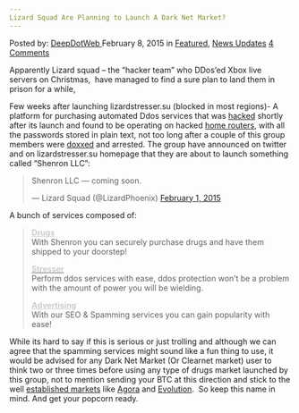 ```yaml
---
Lizard Squad Are Planning to Launch A Dark Net Market?
---
```

<article class="post-listing post-8986 post type-post status-publish format-standard has-post-thumbnail hentry  tag-dark tag-launch tag-lizard tag-net tag-planning tag-squad">
<div class="post-inner">
<span>Posted by: <a href="https://www.deepdotweb.com/author/admin/" title="">DeepDotWeb </a></span>
<span>February 8, 2015</span>
<span>in <a href="https://www.deepdotweb.com/category/deepdot-news/" rel="category tag">Featured</a>, <a href="https://www.deepdotweb.com/category/news-updates/" rel="category tag">News Updates</a></span>
<span><a href="https://www.deepdotweb.com/2015/02/08/lizard-squad-planning-launch-dark-net-market/#comments">4 Comments</a></span>


<p>Apparently Lizard squad &#8211; the &#8220;hacker team&#8221; who DDos&#8217;ed Xbox live servers on Christmas,  have managed to find a sure plan to land them in prison for a while,</p>
<p>Few weeks after launching lizardstresser.su (blocked in most regions)- A platform for purchasing automated Ddos services that was <a href="http://news.softpedia.com/news/Lizard-Squad-s-DDoS-Website-Gets-Hacked-Passwords-Stored-In-Plain-Text-470333.shtml">hacked</a> shortly after its launch and found to be operating on hacked <a href="http://krebsonsecurity.com/2015/01/lizard-stresser-runs-on-hacked-home-routers/">home routers</a>, with all the passwords stored in plain text, not too long after a couple of this group members were <a href="http://krebsonsecurity.com/2014/12/whos-in-the-lizard-squad/">doxxed</a> and arrested. The group have announced on twitter and on lizardstresser.su homepage that they are about to launch something called &#8220;Shenron LLC&#8221;:</p>
<blockquote class="twitter-tweet" width="550">
<p>Shenron LLC &#8212; coming soon.</p>
<p>&mdash; Lizard Squad (@LizardPhoenix) <a href="https://twitter.com/LizardPhoenix/status/561711358006538240">February 1, 2015</a></p></blockquote>
<p><script async src="//platform.twitter.com/widgets.js" charset="utf-8"></script></p>
<p>A bunch of services composed of:</p>
<blockquote><p><strong><span style="text-decoration: underline;"><span style="color: #cccccc; text-decoration: underline;">Drugs</span></span></strong><br />
    With Shenron you can securely purchase drugs and have them shipped to your doorstep!</p>
<p><span style="text-decoration: underline;"><strong><span style="color: #cccccc;">Stresser</span></strong></span><br />
    Perform ddos services with ease, ddos protection won&#8217;t be a problem with the amount of power you will be wielding.</p>
<p><span style="text-decoration: underline;"><strong><span style="color: #cccccc; text-decoration: underline;">Advertising</span></strong></span><br />
    With our SEO &amp; Spamming services you can gain popularity with ease!</p></blockquote>
<p>While its hard to say if this is serious or just trolling and although we can agree that the spamming services might sound like a fun thing to use, it would be advised for any Dark Net Market (Or Clearnet market) user to think two or three times before using any type of drugs market launched by this group, not to mention sending your BTC at this direction and stick to the well <a href="http://www.deepdotweb.com/dark-net-market-comparison-chart/">established markets</a> like <a href="http://www.deepdotweb.com/marketplace-directory/listing/agora-market">Agora</a> and <a href="http://www.deepdotweb.com/marketplace-directory/listing/evolution-marketplace">Evolution</a>.  So keep this name in mind. And get your popcorn ready.</p>
</div>
<span style="display:none"><a href="https://www.deepdotweb.com/tag/dark/" rel="tag">dark</a> <a href="https://www.deepdotweb.com/tag/launch/" rel="tag">launch</a> <a href="https://www.deepdotweb.com/tag/lizard/" rel="tag">lizard</a> <a href="https://www.deepdotweb.com/tag/net/" rel="tag">net</a> <a href="https://www.deepdotweb.com/tag/planning/" rel="tag">planning</a> <a href="https://www.deepdotweb.com/tag/squad/" rel="tag">squad</a></span> <span style="display:none" class="updated">2015-02-08